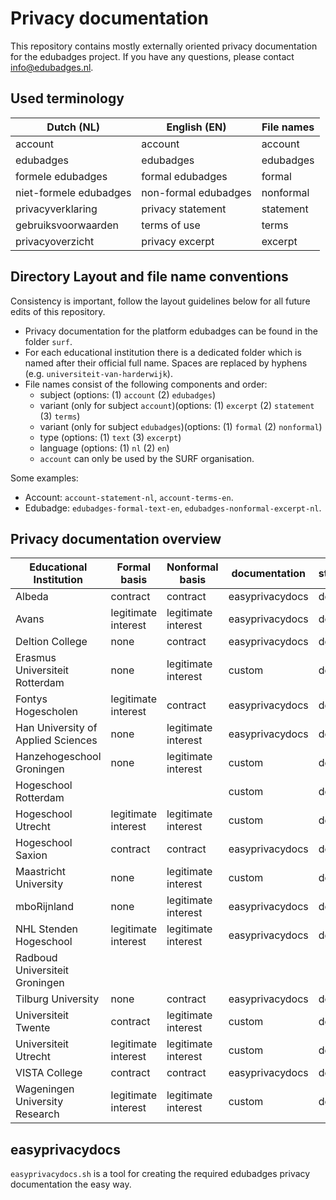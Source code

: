 # Privacy documentation
This repository contains mostly externally oriented privacy documentation for the edubadges project. If you have any questions, please contact info@edubadges.nl.

## Used terminology
| Dutch (NL) | English (EN) | File names |
| ---------- | ------------ | ---------- |
| account | account | account |
| edubadges | edubadges | edubadges |
| formele edubadges | formal edubadges | formal |
| niet-formele edubadges | non-formal edubadges | nonformal |
| privacyverklaring | privacy statement | statement |
| gebruiksvoorwaarden | terms of use | terms |
| privacyoverzicht | privacy excerpt | excerpt |

## Directory Layout and file name conventions
Consistency is important, follow the layout guidelines below for all future edits of this repository.

* Privacy documentation for the platform edubadges can be found in the folder `surf`.
* For each educational institution there is a dedicated folder which is named after their official full name. Spaces are replaced by hyphens (e.g. `universiteit-van-harderwijk`).
* File names consist of the following components and order:
  * subject (options: (1) `account` (2) `edubadges`)
  * variant (only for subject `account`)(options: (1) `excerpt` (2) `statement` (3) `terms`)
  * variant (only for subject `edubadges`)(options: (1) `formal` (2) `nonformal`)
  * type (options: (1) `text` (3) `excerpt`)
  * language (options: (1) `nl` (2) `en`)
  * `account` can only be used by the SURF organisation.

Some examples:
* Account: `account-statement-nl`, `account-terms-en`.
* Edubadge: `edubadges-formal-text-en`, `edubadges-nonformal-excerpt-nl`.

## Privacy documentation overview
| Educational Institution | Formal basis | Nonformal basis | documentation | status |
| ----------------------- | ------------ | --------------- | --------------------- | ------ |
| Albeda | contract | contract | easyprivacydocs | done |
| Avans | legitimate interest | legitimate interest | easyprivacydocs | done |
| Deltion College | none | contract | easyprivacydocs | done |
| Erasmus Universiteit Rotterdam | none | legitimate interest | custom | done |
| Fontys Hogescholen | legitimate interest | contract | easyprivacydocs | done |
| Han University of Applied Sciences | none | legitimate interest | easyprivacydocs | done |
| Hanzehogeschool Groningen | none | legitimate interest | custom | done |
| Hogeschool Rotterdam | | | custom | done |
| Hogeschool Utrecht | legitimate interest | legitimate interest| custom | done |
| Hogeschool Saxion | contract | contract | easyprivacydocs | done |
| Maastricht University | none | legitimate interest | custom | done |
| mboRijnland | none | legitimate interest | easyprivacydocs | done |
| NHL Stenden Hogeschool | legitimate interest | legitimate interest | easyprivacydocs | done |
| Radboud Universiteit Groningen | | | | |
| Tilburg University | none | contract | easyprivacydocs | done |
| Universiteit Twente | contract | legitimate interest | custom | done |
| Universiteit Utrecht | legitimate interest | legitimate interest | custom | done |
| VISTA College | contract | contract | easyprivacydocs | done |
| Wageningen University Research | legitimate interest | legitimate interest | custom | done |

## easyprivacydocs
`easyprivacydocs.sh` is a tool for creating the required edubadges privacy documentation the easy way.
